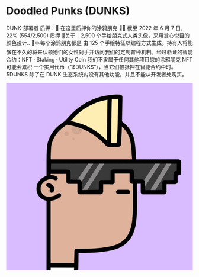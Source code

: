 # Doodled Punks (DUNKS)

DUNK-部署者
质押：🥩 在这里质押你的涂鸦朋克 🥩🚨 截至 2022 年 6 月 7 日，22% (554/2,500) 质押 🚨关于：2,500 个手绘朋克式人类头像，采用赏心悦目的颜色设计.. 🌈✏️每个涂鸦朋克都是 由 125 个手绘特征以编程方式生成。持有人将能够在不久的将来认领她们的女性对手并访问我们的定制育种机制。经过验证的智能合约：NFT · Staking · Utility Coin 我们不隶属于任何其他项目您的涂鸦朋克 NFT 可能会累积 一个实用代币（“$DUNKS”），当它们被抵押在智能合约中时。 $DUNKS 除了在 DUNK 生态系统内没有其他功能，并且不能从开发者处购买。

![NFT](微信截图_20220902194058.png)


